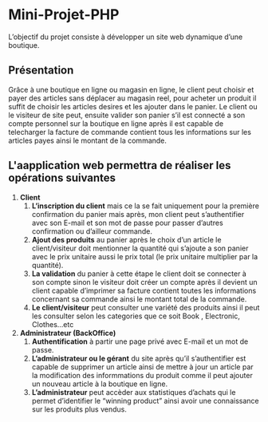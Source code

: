 # Mini-Projet-PHP
L’objectif du projet consiste à développer un site web dynamique d’une boutique.
## Présentation
Grâce à une boutique en ligne ou magasin en ligne, le client peut choisir et payer des articles sans déplacer au magasin reel, pour acheter un produit il suffit de choisir les articles desires et les ajouter dans le panier.
Le client ou le visiteur de site peut, ensuite valider son panier s’il est connecté a son compte personnel sur la boutique en ligne après il est capable de telecharger la facture de commande contient tous les informations sur les articles payes ainsi le montant de la commande.
## L'aapplication web permettra de réaliser les opérations suivantes
  1. __Client__ 
     1. __L’inscription du client__ mais ce la se fait uniquement pour la première confirmation du panier mais après, mon client peut s’authentifier avec son E-mail et son mot de passe pour passer d’autres confirmation ou d’ailleur commande.
     2. __Ajout des produits__ au panier après le choix d’un article le client/visiteur doit mentionner la quantité qui s’ajoute a son panier avec le prix unitaire aussi le prix total (le prix unitaire multiplier par la quantité).
     3. __La validation__ du panier à cette étape le client doit se connecter à son compte sinon le visiteur doit créer un compte après il devient un client capable d’imprimer sa facture contient toutes les informations concernant sa commande ainsi le montant total de la commande.
     4. __Le client/visiteur__ peut consulter une variété des produits ainsi il peut les consulter selon les categories que ce soit Book , Electronic, Clothes…etc
  2. __Administrateur (BackOffice)__
     1. __Authentification__ à partir une page privé avec E-mail et un mot de passe.
     2. __L’administrateur ou le gérant__ du site après qu’il s’authentifier est capable de supprimer un article ainsi de mettre à jour un article par la modification des informmations du produit comme il peut ajouter un nouveau article à la boutique en ligne.
     3. __L’administrateur__ peut accèder aux statistiques d’achats qui le permet d’identifier le “winning product” ainsi avoir une connaissance sur les produits plus vendus.
